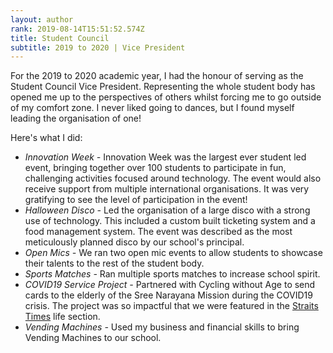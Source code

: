 ```yaml
---
layout: author
rank: 2019-08-14T15:51:52.574Z
title: Student Council
subtitle: 2019 to 2020 | Vice President
---
```

For the 2019 to 2020 academic year, I had the honour of serving as the Student Council Vice President. Representing the whole student body has opened me up to the perspectives of others whilst forcing me to go outside of my comfort zone. I never liked going to dances, but I found myself leading the organisation of one!

Here's what I did:

* *Innovation Week -* Innovation Week was the largest ever student led event, bringing together over 100 students to participate in fun, challenging activities focused around technology. The event would also receive support from multiple international organisations. It was very gratifying to see the level of participation in the event!
* *Halloween Disco -* Led the organisation of a large disco with a strong use of technology. This included a custom built ticketing system and a food management system. The event was described as the most meticulously planned disco by our school's principal.
* *Open Mics -* We ran two open mic events to allow students to showcase their talents to the rest of the student body.
* *Sports Matches -* Ran multiple sports matches to increase school spirit.
* *COVID19 Service Project -* Partnered with Cycling without Age to send cards to the elderly of the Sree Narayana Mission during the COVID19 crisis. The project was so impactful that we were featured in the [Straits Times](https://www.straitstimes.com/lifestyle/acts-of-kindness) life section.
* *Vending Machines -* Used my business and financial skills to bring Vending Machines to our school.
